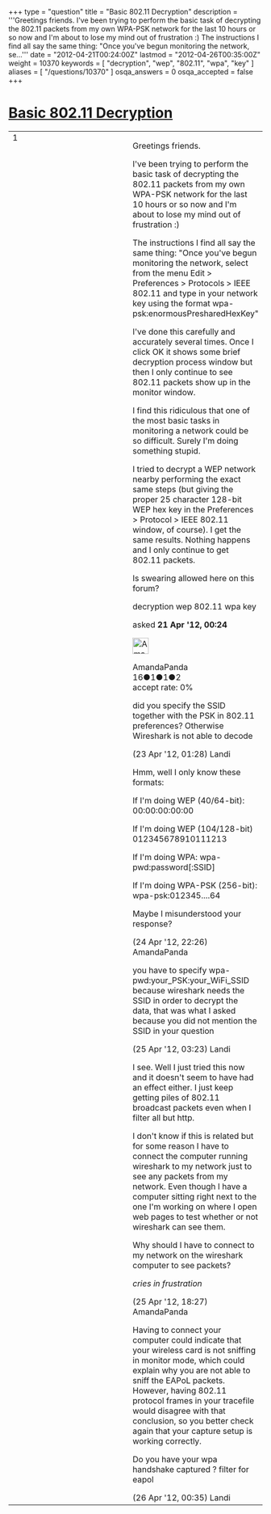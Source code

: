 +++
type = "question"
title = "Basic 802.11 Decryption"
description = '''Greetings friends. I&#x27;ve been trying to perform the basic task of decrypting the 802.11 packets from my own WPA-PSK network for the last 10 hours or so now and I&#x27;m about to lose my mind out of frustration :) The instructions I find all say the same thing: &quot;Once you&#x27;ve begun monitoring the network, se...'''
date = "2012-04-21T00:24:00Z"
lastmod = "2012-04-26T00:35:00Z"
weight = 10370
keywords = [ "decryption", "wep", "802.11", "wpa", "key" ]
aliases = [ "/questions/10370" ]
osqa_answers = 0
osqa_accepted = false
+++

<div class="headNormal">

# [Basic 802.11 Decryption](/questions/10370/basic-80211-decryption)

</div>

<div id="main-body">

<div id="askform">

<table id="question-table" style="width:100%;"><colgroup><col style="width: 50%" /><col style="width: 50%" /></colgroup><tbody><tr class="odd"><td style="width: 30px; vertical-align: top"><div class="vote-buttons"><span id="post-10370-upvote" class="ajax-command post-vote up" rel="nofollow" title="I like this post (click again to cancel)"> </span><div id="post-10370-score" class="post-score" title="current number of votes">1</div><span id="post-10370-downvote" class="ajax-command post-vote down" rel="nofollow" title="I dont like this post (click again to cancel)"> </span> <span id="favorite-mark" class="ajax-command favorite-mark" rel="nofollow" title="mark/unmark this question as favorite (click again to cancel)"> </span><div id="favorite-count" class="favorite-count"></div></div></td><td><div id="item-right"><div class="question-body"><p>Greetings friends.</p><p>I've been trying to perform the basic task of decrypting the 802.11 packets from my own WPA-PSK network for the last 10 hours or so now and I'm about to lose my mind out of frustration :)</p><p>The instructions I find all say the same thing: "Once you've begun monitoring the network, select from the menu Edit &gt; Preferences &gt; Protocols &gt; IEEE 802.11 and type in your network key using the format wpa-psk:enormousPresharedHexKey"</p><p>I've done this carefully and accurately several times. Once I click OK it shows some brief decryption process window but then I only continue to see 802.11 packets show up in the monitor window.</p><p>I find this ridiculous that one of the most basic tasks in monitoring a network could be so difficult. Surely I'm doing something stupid.</p><p>I tried to decrypt a WEP network nearby performing the exact same steps (but giving the proper 25 character 128-bit WEP hex key in the Preferences &gt; Protocol &gt; IEEE 802.11 window, of course). I get the same results. Nothing happens and I only continue to get 802.11 packets.</p><p>Is swearing allowed here on this forum?</p></div><div id="question-tags" class="tags-container tags"><span class="post-tag tag-link-decryption" rel="tag" title="see questions tagged &#39;decryption&#39;">decryption</span> <span class="post-tag tag-link-wep" rel="tag" title="see questions tagged &#39;wep&#39;">wep</span> <span class="post-tag tag-link-802.11" rel="tag" title="see questions tagged &#39;802.11&#39;">802.11</span> <span class="post-tag tag-link-wpa" rel="tag" title="see questions tagged &#39;wpa&#39;">wpa</span> <span class="post-tag tag-link-key" rel="tag" title="see questions tagged &#39;key&#39;">key</span></div><div id="question-controls" class="post-controls"></div><div class="post-update-info-container"><div class="post-update-info post-update-info-user"><p>asked <strong>21 Apr '12, 00:24</strong></p><img src="https://secure.gravatar.com/avatar/843236152fc845dfdcbb0668a050be6b?s=32&amp;d=identicon&amp;r=g" class="gravatar" width="32" height="32" alt="AmandaPanda&#39;s gravatar image" /><p><span>AmandaPanda</span><br />
<span class="score" title="16 reputation points">16</span><span title="1 badges"><span class="badge1">●</span><span class="badgecount">1</span></span><span title="1 badges"><span class="silver">●</span><span class="badgecount">1</span></span><span title="2 badges"><span class="bronze">●</span><span class="badgecount">2</span></span><br />
<span class="accept_rate" title="Rate of the user&#39;s accepted answers">accept rate:</span> <span title="AmandaPanda has no accepted answers">0%</span></p></div></div><div id="comments-container-10370" class="comments-container"><span id="10392"></span><div id="comment-10392" class="comment"><div id="post-10392-score" class="comment-score"></div><div class="comment-text"><p>did you specify the SSID together with the PSK in 802.11 preferences? Otherwise Wireshark is not able to decode</p></div><div id="comment-10392-info" class="comment-info"><span class="comment-age">(23 Apr '12, 01:28)</span> <span class="comment-user userinfo">Landi</span></div></div><span id="10426"></span><div id="comment-10426" class="comment"><div id="post-10426-score" class="comment-score"></div><div class="comment-text"><p>Hmm, well I only know these formats:</p><p>If I'm doing WEP (40/64-bit): 00:00:00:00:00</p><p>If I'm doing WEP (104/128-bit) 012345678910111213</p><p>If I'm doing WPA: wpa-pwd:password[:SSID]</p><p>If I'm doing WPA-PSK (256-bit): wpa-psk:012345....64</p><p>Maybe I misunderstood your response?</p></div><div id="comment-10426-info" class="comment-info"><span class="comment-age">(24 Apr '12, 22:26)</span> <span class="comment-user userinfo">AmandaPanda</span></div></div><span id="10431"></span><div id="comment-10431" class="comment"><div id="post-10431-score" class="comment-score"></div><div class="comment-text"><p>you have to specify wpa-pwd:your_PSK:your_WiFi_SSID because wireshark needs the SSID in order to decrypt the data, that was what I asked because you did not mention the SSID in your question</p></div><div id="comment-10431-info" class="comment-info"><span class="comment-age">(25 Apr '12, 03:23)</span> <span class="comment-user userinfo">Landi</span></div></div><span id="10453"></span><div id="comment-10453" class="comment"><div id="post-10453-score" class="comment-score"></div><div class="comment-text"><p>I see. Well I just tried this now and it doesn't seem to have had an effect either. I just keep getting piles of 802.11 broadcast packets even when I filter all but http.</p><p>I don't know if this is related but for some reason I have to connect the computer running wireshark to my network just to see any packets from my network. Even though I have a computer sitting right next to the one I'm working on where I open web pages to test whether or not wireshark can see them.</p><p>Why should I have to connect to my network on the wireshark computer to see packets?</p><p><em>cries in frustration</em></p></div><div id="comment-10453-info" class="comment-info"><span class="comment-age">(25 Apr '12, 18:27)</span> <span class="comment-user userinfo">AmandaPanda</span></div></div><span id="10455"></span><div id="comment-10455" class="comment"><div id="post-10455-score" class="comment-score"></div><div class="comment-text"><p>Having to connect your computer could indicate that your wireless card is not sniffing in monitor mode, which could explain why you are not able to sniff the EAPoL packets. However, having 802.11 protocol frames in your tracefile would disagree with that conclusion, so you better check again that your capture setup is working correctly.</p><p>Do you have your wpa handshake captured ? filter for eapol</p></div><div id="comment-10455-info" class="comment-info"><span class="comment-age">(26 Apr '12, 00:35)</span> <span class="comment-user userinfo">Landi</span></div></div></div><div id="comment-tools-10370" class="comment-tools"></div><div class="clear"></div><div id="comment-10370-form-container" class="comment-form-container"></div><div class="clear"></div></div></td></tr></tbody></table>

</div>

</div>

